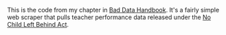 This is the code from my chapter in [Bad Data Handbook](http://shop.oreilly.com/product/0636920024422.do). It's a fairly simple web scraper that pulls teacher performance data released under the [No Child Left Behind Act](http://en.wikipedia.org/wiki/No_Child_Left_Behind_Act).